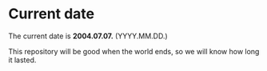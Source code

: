 # Current date

The current date is **2004.07.07.** (YYYY.MM.DD.)

This repository will be good when the world ends, so we will know how long it lasted.